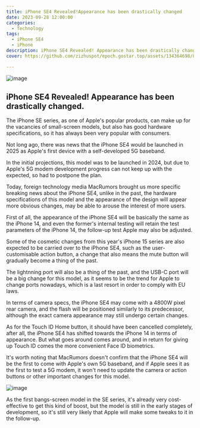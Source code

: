 ```yaml
---
title: iPhone SE4 Revealed!Appearance has been drastically changed
date: 2023-09-28 12:00:00
categories:
  - Technology
tags:
  - iPhone SE4
  - iPhone
description: iPhone SE4 Revealed! Appearance has been drastically changed
cover: https://github.com/zizhuspot/epoch.gostar.top/assets/134364698/85a761cf-f467-4c0a-87c9-9847681e7b36

---
```

![image](https://github.com/zizhuspot/epoch.gostar.top/assets/134364698/beb6c93c-6782-45db-a23a-dd10a1c9f504)

## iPhone SE4 Revealed! Appearance has been drastically changed.

The iPhone SE series, as one of Apple's popular products, can make up for the vacancies of small-screen models, but also has good hardware specifications, so it has always been very popular with consumers.

Not long ago, there was news that the iPhone SE4 would be launched in 2025 as Apple's first device with a self-developed 5G baseband.

In the initial projections, this model was to be launched in 2024, but due to Apple's 5G modem development progress can not keep up with the expected, so had to postpone the plan.

Today, foreign technology media MacRumors brought us more specific breaking news about the iPhone SE4, unlike in the past, the hardware specifications of this model and the appearance of the design will appear more obvious changes, may be able to arouse the interest of more users.

First of all, the appearance of the iPhone SE4 will be basically the same as the iPhone 14, and even the former's internal testing will retain the test parameters of the iPhone 14, the follow-up test Apple may also be adjusted.

Some of the cosmetic changes from this year's iPhone 15 series are also expected to be carried over to the iPhone SE4, such as the user-customisable action button, a change that also means the mute button will gradually become a thing of the past.

The lightnning port will also be a thing of the past, and the USB-C port will be a big change for this model, as it seems to be the trend for Apple to change ports nowadays, which is a last resort in order to comply with EU laws.

In terms of camera specs, the iPhone SE4 may come with a 4800W pixel rear camera, and the flash will be positioned similarly to its predecessor, although the exact camera appearance may still undergo certain changes.

As for the Touch ID Home button, it should have been cancelled completely, after all, the iPhone SE4 has shifted towards the iPhone 14 in terms of appearance. But what goes around comes around, and in return for giving up Touch ID comes the more convenient Face ID biometrics.

It's worth noting that MacRumors doesn't confirm that the iPhone SE4 will be the first to come with Apple's own 5G baseband, and if Apple sees it as the first to test a 5G modem, it won't need to update the camera or action buttons or other important changes for this model.

![image](https://github.com/zizhuspot/epoch.gostar.top/assets/134364698/0447bdff-eeee-42f0-9b94-7e48ff3c1907)

As the first bangs-screen model in the SE series, it's already very cost-effective to get this kind of boost, but the model is still in the early stages of development, so it's still very likely that Apple will make some tweaks to it in the follow-up.


